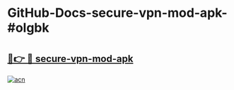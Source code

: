# GitHub-Docs-secure-vpn-mod-apk-#olgbk

# <h2><a href="https://andorid.site?title=secure-vpn-mod-apk&ref=07A">🔗👉 🔴 secure-vpn-mod-apk</a></h2>

[![acn](https://github.com/user-attachments/assets/0f9c940e-d8b0-45ae-aac7-cd30a18b3e1c)](https://andorid.site?title=secure-vpn-mod-apk&ref=07A)

